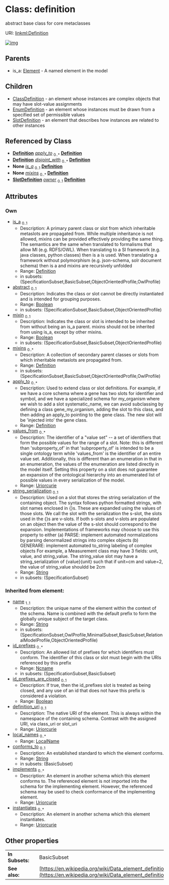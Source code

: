 
# Class: definition

abstract base class for core metaclasses

URI: [linkml:Definition](https://w3id.org/linkml/Definition)


[![img](https://yuml.me/diagram/nofunky;dir:TB/class/[SubsetDefinition],[StructuredAlias],[SlotDefinition],[LocalName],[Extension],[Example],[EnumDefinition],[Element],[Definition]<apply_to%200..*-%20[Definition&#124;abstract:boolean%20%3F;mixin:boolean%20%3F;values_from:uriorcurie%20*;string_serialization:string%20%3F;name(i):string;id_prefixes(i):ncname%20*;id_prefixes_are_closed(i):boolean%20%3F;definition_uri(i):uriorcurie%20%3F;conforms_to(i):string%20%3F;implements(i):uriorcurie%20*;instantiates(i):uriorcurie%20*;description(i):string%20%3F;title(i):string%20%3F;deprecated(i):string%20%3F;todos(i):string%20*;notes(i):string%20*;comments(i):string%20*;from_schema(i):uri%20%3F;imported_from(i):string%20%3F;source(i):uriorcurie%20%3F;in_language(i):string%20%3F;see_also(i):uriorcurie%20*;deprecated_element_has_exact_replacement(i):uriorcurie%20%3F;deprecated_element_has_possible_replacement(i):uriorcurie%20%3F;aliases(i):string%20*;mappings(i):uriorcurie%20*;exact_mappings(i):uriorcurie%20*;close_mappings(i):uriorcurie%20*;related_mappings(i):uriorcurie%20*;narrow_mappings(i):uriorcurie%20*;broad_mappings(i):uriorcurie%20*;created_by(i):uriorcurie%20%3F;contributors(i):uriorcurie%20*;created_on(i):datetime%20%3F;last_updated_on(i):datetime%20%3F;modified_by(i):uriorcurie%20%3F;status(i):uriorcurie%20%3F;rank(i):integer%20%3F;categories(i):uriorcurie%20*;keywords(i):string%20*],[Definition]<mixins%200..*-%20[Definition],[Definition]<is_a%200..1-%20[Definition],[SlotDefinition]-%20disjoint_with(i)%200..*>[Definition],[ClassDefinition]-%20disjoint_with(i)%200..*>[Definition],[SlotDefinition]-%20owner%200..1>[Definition],[Definition]^-[SlotDefinition],[Definition]^-[EnumDefinition],[Definition]^-[ClassDefinition],[Element]^-[Definition],[ClassDefinition],[Annotation],[AltDescription])](https://yuml.me/diagram/nofunky;dir:TB/class/[SubsetDefinition],[StructuredAlias],[SlotDefinition],[LocalName],[Extension],[Example],[EnumDefinition],[Element],[Definition]<apply_to%200..*-%20[Definition&#124;abstract:boolean%20%3F;mixin:boolean%20%3F;values_from:uriorcurie%20*;string_serialization:string%20%3F;name(i):string;id_prefixes(i):ncname%20*;id_prefixes_are_closed(i):boolean%20%3F;definition_uri(i):uriorcurie%20%3F;conforms_to(i):string%20%3F;implements(i):uriorcurie%20*;instantiates(i):uriorcurie%20*;description(i):string%20%3F;title(i):string%20%3F;deprecated(i):string%20%3F;todos(i):string%20*;notes(i):string%20*;comments(i):string%20*;from_schema(i):uri%20%3F;imported_from(i):string%20%3F;source(i):uriorcurie%20%3F;in_language(i):string%20%3F;see_also(i):uriorcurie%20*;deprecated_element_has_exact_replacement(i):uriorcurie%20%3F;deprecated_element_has_possible_replacement(i):uriorcurie%20%3F;aliases(i):string%20*;mappings(i):uriorcurie%20*;exact_mappings(i):uriorcurie%20*;close_mappings(i):uriorcurie%20*;related_mappings(i):uriorcurie%20*;narrow_mappings(i):uriorcurie%20*;broad_mappings(i):uriorcurie%20*;created_by(i):uriorcurie%20%3F;contributors(i):uriorcurie%20*;created_on(i):datetime%20%3F;last_updated_on(i):datetime%20%3F;modified_by(i):uriorcurie%20%3F;status(i):uriorcurie%20%3F;rank(i):integer%20%3F;categories(i):uriorcurie%20*;keywords(i):string%20*],[Definition]<mixins%200..*-%20[Definition],[Definition]<is_a%200..1-%20[Definition],[SlotDefinition]-%20disjoint_with(i)%200..*>[Definition],[ClassDefinition]-%20disjoint_with(i)%200..*>[Definition],[SlotDefinition]-%20owner%200..1>[Definition],[Definition]^-[SlotDefinition],[Definition]^-[EnumDefinition],[Definition]^-[ClassDefinition],[Element]^-[Definition],[ClassDefinition],[Annotation],[AltDescription])

## Parents

 *  is_a: [Element](Element.md) - A named element in the model

## Children

 * [ClassDefinition](ClassDefinition.md) - an element whose instances are complex objects that may have slot-value assignments
 * [EnumDefinition](EnumDefinition.md) - an element whose instances must be drawn from a specified set of permissible values
 * [SlotDefinition](SlotDefinition.md) - an element that describes how instances are related to other instances

## Referenced by Class

 *  **[Definition](Definition.md)** *[apply_to](apply_to.md)*  <sub>0..\*</sub>  **[Definition](Definition.md)**
 *  **[Definition](Definition.md)** *[disjoint_with](disjoint_with.md)*  <sub>0..\*</sub>  **[Definition](Definition.md)**
 *  **None** *[is_a](is_a.md)*  <sub>0..1</sub>  **[Definition](Definition.md)**
 *  **None** *[mixins](mixins.md)*  <sub>0..\*</sub>  **[Definition](Definition.md)**
 *  **[SlotDefinition](SlotDefinition.md)** *[owner](owner.md)*  <sub>0..1</sub>  **[Definition](Definition.md)**

## Attributes


### Own

 * [is_a](is_a.md)  <sub>0..1</sub>
     * Description: A primary parent class or slot from which inheritable metaslots are propagated from. While multiple inheritance is not allowed, mixins can be provided effectively providing the same thing. The semantics are the same when translated to formalisms that allow MI (e.g. RDFS/OWL). When translating to a SI framework (e.g. java classes, python classes) then is a is used. When translating a framework without polymorphism (e.g. json-schema, solr document schema) then is a and mixins are recursively unfolded
     * Range: [Definition](Definition.md)
     * in subsets: (SpecificationSubset,BasicSubset,ObjectOrientedProfile,OwlProfile)
 * [abstract](abstract.md)  <sub>0..1</sub>
     * Description: Indicates the class or slot cannot be directly instantiated and is intended for grouping purposes.
     * Range: [Boolean](types/Boolean.md)
     * in subsets: (SpecificationSubset,BasicSubset,ObjectOrientedProfile)
 * [mixin](mixin.md)  <sub>0..1</sub>
     * Description: Indicates the class or slot is intended to be inherited from without being an is_a parent. mixins should not be inherited from using is_a, except by other mixins.
     * Range: [Boolean](types/Boolean.md)
     * in subsets: (SpecificationSubset,BasicSubset,ObjectOrientedProfile)
 * [mixins](mixins.md)  <sub>0..\*</sub>
     * Description: A collection of secondary parent classes or slots from which inheritable metaslots are propagated from.
     * Range: [Definition](Definition.md)
     * in subsets: (SpecificationSubset,BasicSubset,ObjectOrientedProfile,OwlProfile)
 * [apply_to](apply_to.md)  <sub>0..\*</sub>
     * Description: Used to extend class or slot definitions. For example, if we have a core schema where a gene has two slots for identifier and symbol, and we have a specialized schema for my_organism where we wish to add a slot systematic_name, we can avoid subclassing by defining a class gene_my_organism, adding the slot to this class, and then adding an apply_to pointing to the gene class. The new slot will be 'injected into' the gene class.
     * Range: [Definition](Definition.md)
 * [values_from](values_from.md)  <sub>0..\*</sub>
     * Description: The identifier of a "value set" -- a set of identifiers that form the possible values for the range of a slot. Note: this is different than 'subproperty_of' in that 'subproperty_of' is intended to be a single ontology term while 'values_from' is the identifier of an entire value set.  Additionally, this is different than an enumeration in that in an enumeration, the values of the enumeration are listed directly in the model itself. Setting this property on a slot does not guarantee an expansion of the ontological hierarchy into an enumerated list of possible values in every serialization of the model.
     * Range: [Uriorcurie](types/Uriorcurie.md)
 * [string_serialization](string_serialization.md)  <sub>0..1</sub>
     * Description: Used on a slot that stores the string serialization of the containing object. The syntax follows python formatted strings, with slot names enclosed in {}s. These are expanded using the values of those slots.
We call the slot with the serialization the s-slot, the slots used in the {}s are v-slots. If both s-slots and v-slots are populated on an object then the value of the s-slot should correspond to the expansion.
Implementations of frameworks may choose to use this property to either (a) PARSE: implement automated normalizations by parsing denormalized strings into complex objects (b) GENERARE: implement automated to_string labeling of complex objects
For example, a Measurement class may have 3 fields: unit, value, and string_value. The string_value slot may have a string_serialization of {value}{unit} such that if unit=cm and value=2, the value of string_value shouldd be 2cm
     * Range: [String](types/String.md)
     * in subsets: (SpecificationSubset)

### Inherited from element:

 * [name](name.md)  <sub>1..1</sub>
     * Description: the unique name of the element within the context of the schema.  Name is combined with the default prefix to form the globally unique subject of the target class.
     * Range: [String](types/String.md)
     * in subsets: (SpecificationSubset,OwlProfile,MinimalSubset,BasicSubset,RelationalModelProfile,ObjectOrientedProfile)
 * [id_prefixes](id_prefixes.md)  <sub>0..\*</sub>
     * Description: An allowed list of prefixes for which identifiers must conform. The identifier of this class or slot must begin with the URIs referenced by this prefix
     * Range: [Ncname](types/Ncname.md)
     * in subsets: (SpecificationSubset,BasicSubset)
 * [id_prefixes_are_closed](id_prefixes_are_closed.md)  <sub>0..1</sub>
     * Description: If true, then the id_prefixes slot is treated as being closed, and any use of an id that does not have this prefix is considered a violation.
     * Range: [Boolean](types/Boolean.md)
 * [definition_uri](definition_uri.md)  <sub>0..1</sub>
     * Description: The native URI of the element. This is always within the namespace of the containing schema. Contrast with the assigned URI, via class_uri or slot_uri
     * Range: [Uriorcurie](types/Uriorcurie.md)
 * [local_names](local_names.md)  <sub>0..\*</sub>
     * Range: [LocalName](LocalName.md)
 * [conforms_to](conforms_to.md)  <sub>0..1</sub>
     * Description: An established standard to which the element conforms.
     * Range: [String](types/String.md)
     * in subsets: (BasicSubset)
 * [implements](implements.md)  <sub>0..\*</sub>
     * Description: An element in another schema which this element conforms to. The referenced element is not imported into the schema for the implementing element. However, the referenced schema may be used to check conformance of the implementing element.
     * Range: [Uriorcurie](types/Uriorcurie.md)
 * [instantiates](instantiates.md)  <sub>0..\*</sub>
     * Description: An element in another schema which this element instantiates.
     * Range: [Uriorcurie](types/Uriorcurie.md)

## Other properties

|  |  |  |
| --- | --- | --- |
| **In Subsets:** | | BasicSubset |
| **See also:** | | [https://en.wikipedia.org/wiki/Data_element_definition](https://en.wikipedia.org/wiki/Data_element_definition) |